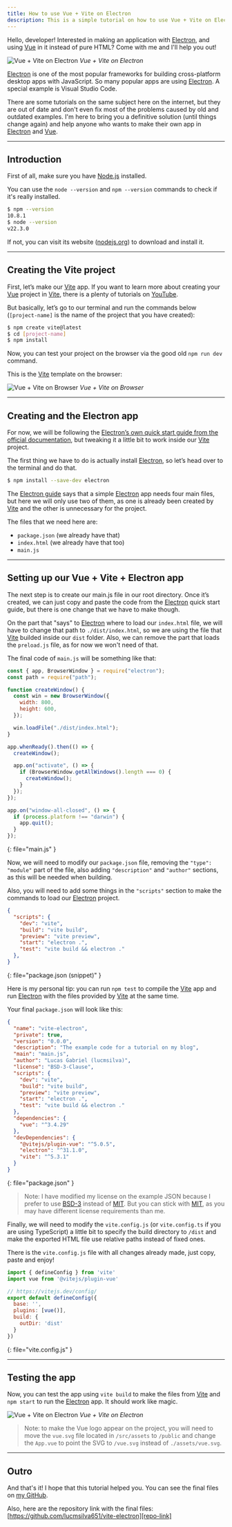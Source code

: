 ```yaml
---
title: How to use Vue + Vite on Electron
description: This is a simple tutorial on how to use Vue + Vite on Electron.
---
```

Hello, developer!
Interested in making an application with [Electron][electron], and using [Vue][vue] in it instead of pure HTML?
Come with me and I'll help you out!

![Vue + Vite on Electron](https://telegra.ph/file/d5ecee3913b9896607914.jpg)
_Vue + Vite on Electron_

[Electron][electron] is one of the most popular frameworks for building cross-platform desktop apps with JavaScript. So many popular apps are using [Electron][electron]. A special example is Visual Studio Code.

There are some tutorials on the same subject here on the internet, but they are out of date and don't even fix most of the problems caused by old and outdated examples.
I'm here to bring you a definitive solution (until things change again) and help anyone who wants to make their own app in [Electron][electron] and [Vue][vue].

<hr>

## Introduction
First of all, make sure you have [Node.js][njs] installed.

You can use the ``node --version`` and ``npm --version`` commands to check if it's really installed.

``` sh
$ npm --version
10.8.1
$ node --version
v22.3.0
```

If not, you can visit its website ([nodejs.org][njs]) to download and install it.

<hr>

## Creating the Vite project

First, let’s make our [Vite][vite] app. If you want to learn more about creating your [Vue][vue] project in [Vite][vite], there is a plenty of tutorials on [YouTube][youtube].
   
But basically, let’s go to our terminal and run the commands below (``[project-name]`` is the name of the project that you have created):

``` sh
$ npm create vite@latest
$ cd [project-name]
$ npm install
```

Now, you can test your project on the browser via the good old ``npm run dev`` command.

This is the [Vite][vite] template on the browser:

![Vue + Vite on Browser](https://telegra.ph/file/fc73116d5380309c1b738.jpg)
_Vue + Vite on Browser_

<hr>

## Creating and the Electron app
For now, we will be following the [Electron’s own quick start guide from the official documentation][electron-docs], but tweaking it a little bit to work inside our [Vite][vite] project.

The first thing we have to do is actually install [Electron][electron], so let’s head over to the terminal and do that.

``` sh
$ npm install --save-dev electron
```

The [Electron guide][electron-docs] says that a simple [Electron][electron] app needs four main files, but here we will only use two of them, as one is already been created by [Vite][vite] and the other is unnecessary for the project.

The files that we need here are:
- `package.json` (we already have that)
- `index.html` (we already have that too)
- `main.js`

<hr>

## Setting up our Vue + Vite + Electron app
The next step is to create our main.js file in our root directory.
Once it’s created, we can just copy and paste the code from the [Electron][electron] quick start guide, but there is one change that we have to make though.

On the part that "says" to [Electron][electron] where to load our ``index.html`` file, we will have to change that path to ``./dist/index.html``, so we are using the file that [Vite][vite] builded inside our ``dist`` folder.
Also, we can remove the part that loads the ``preload.js`` file, as for now we won't need of that.

The final code of ``main.js`` will be something like that:

``` javascript
const { app, BrowserWindow } = require("electron");
const path = require("path");

function createWindow() {
  const win = new BrowserWindow({
    width: 800,
    height: 600,
  });

  win.loadFile("./dist/index.html");
}

app.whenReady().then(() => {
  createWindow();

  app.on("activate", () => {
    if (BrowserWindow.getAllWindows().length === 0) {
      createWindow();
    }
  });
});

app.on("window-all-closed", () => {
  if (process.platform !== "darwin") {
    app.quit();
  }
});
```
{: file="main.js" }

Now, we will need to modify our ``package.json`` file, removing the ``"type": "module"`` part of the file, also adding ``"description"`` and ``"author"`` sections, as this will be needed when building.

Also, you will need to add some things in the ``"scripts"`` section to make the commands to load our [Electron][electron] project.

``` json
{
  "scripts": {
    "dev": "vite",
    "build": "vite build",
    "preview": "vite preview",
    "start": "electron .",
    "test": "vite build && electron ."
  },
}
```
{: file="package.json (snippet)" }

Here is my personal tip: you can run ``npm test`` to compile the [Vite][vite] app and run [Electron][electron] with the files provided by [Vite][vite] at the same time.

Your final ``package.json`` will look like this:

``` json
{
  "name": "vite-electron",
  "private": true,
  "version": "0.0.0",
  "description": "The example code for a tutorial on my blog",
  "main": "main.js",
  "author": "Lucas Gabriel (lucmsilva)",
  "license": "BSD-3-Clause",
  "scripts": {
    "dev": "vite",
    "build": "vite build",
    "preview": "vite preview",
    "start": "electron .",
    "test": "vite build && electron ."
  },
  "dependencies": {
    "vue": "^3.4.29"
  },
  "devDependencies": {
    "@vitejs/plugin-vue": "^5.0.5",
    "electron": "^31.1.0",
    "vite": "^5.3.1"
  }
}
```
{: file="package.json" }

> Note: I have modified my license on the example JSON because I prefer to use [BSD-3][bsd-3-license] instead of [MIT][mit-license]. But you can stick with [MIT][mit-license], as you may have different license requirements than me.

Finally, we will need to modify the ``vite.config.js`` (or ``vite.config.ts`` if you are using TypeScript) a little bit to specify the build directory to ``/dist`` and make the exported HTML file use relative paths instead of fixed ones.

There is the ``vite.config.js`` file with all changes already made, just copy, paste and enjoy!

``` javascript
import { defineConfig } from 'vite'
import vue from '@vitejs/plugin-vue'

// https://vitejs.dev/config/
export default defineConfig({
  base: '',
  plugins: [vue()],
  build: {
    outDir: 'dist'
  }
})
```
{: file="vite.config.js" }

<hr>

## Testing the app
Now, you can test the app using ``vite build`` to make the files from [Vite][vite] and ``npm start`` to run the [Electron][electron] app. It should work like magic.

![Vue + Vite on Electron](https://telegra.ph/file/d5ecee3913b9896607914.jpg)
_Vue + Vite on Electron_

> Note: to make the Vue logo appear on the project, you will need to move the ``vue.svg`` file located in ``/src/assets`` to ``/public`` and change the ``App.vue`` to point the SVG to ``/vue.svg`` instead of ``./assets/vue.svg``.

<hr>

## Outro
And that's it! I hope that this tutorial helped you. You can see the final files on [my GitHub][my-github].

Also, here are the repository link with the final files: [https://github.com/lucmsilva651/vite-electron][repo-link]

[njs]: https://www.nodejs.org
[vue]: https://www.vuejs.org
[vite]: https://www.vitejs.dev
[electron]: https://www.electronjs.org
[youtube]: https://www.youtube.com
[electron-docs]: https://www.electronjs.org/docs/tutorial/quick-start
[bsd-3-license]: https://opensource.org/license/BSD-3-clause
[mit-license]: https://opensource.org/license/MIT
[my-github]: https://github.com/lucmsilva651
[repo-link]: https://github.com/lucmsilva651/vite-electron